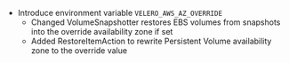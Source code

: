 - Introduce environment variable `VELERO_AWS_AZ_OVERRIDE`
    - Changed VolumeSnapshotter restores EBS volumes from snapshots into the
      override availability zone if set
    - Added RestoreItemAction to rewrite Persistent Volume availability zone
      to the override value
